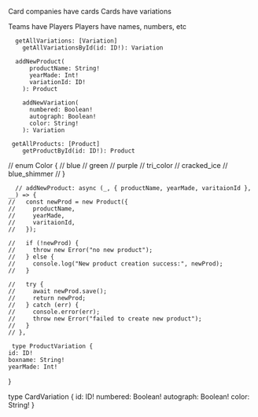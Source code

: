 Card companies have cards
Cards have variations

Teams have Players
Players have names, numbers, etc

``````
  getAllVariations: [Variation]
    getAllVariationsById(id: ID!): Variation
``````

``````
  addNewProduct(
      productName: String!
      yearMade: Int!
      variationId: ID!
    ): Product
``````

``````
    addNewVariation(
      numbered: Boolean!
      autograph: Boolean!
      color: String!
    ): Variation
``````

``````
 getAllProducts: [Product]
    getProductById(id: ID!): Product
``````


  // enum Color {
  //   blue
  //   green
  //   purple
  //   tri_color
  //   cracked_ice
  //   blue_shimmer
  // }


      // addNewProduct: async (_, { productName, yearMade, varitaionId }, __) => {
    //   const newProd = new Product({
    //     productName,
    //     yearMade,
    //     varitaionId,
    //   });

    //   if (!newProd) {
    //     throw new Error("no new product");
    //   } else {
    //     console.log("New product creation success:", newProd);
    //   }

    //   try {
    //     await newProd.save();
    //     return newProd;
    //   } catch (err) {
    //     console.error(err);
    //     throw new Error("failed to create new product");
    //   }
    // },

     type ProductVariation {
    id: ID!
    boxname: String!
    yearMade: Int!
  }

  type CardVariation {
    id: ID!
    numbered: Boolean!
    autograph: Boolean!
    color: String!
  }